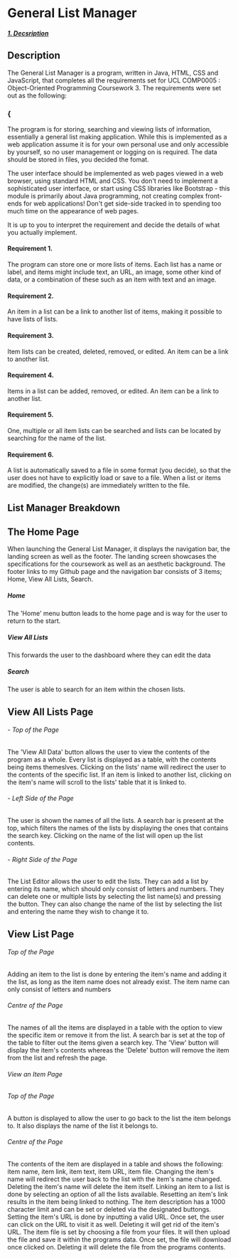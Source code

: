 # General List Manager

##### [1. Decsription](#description)

## Description
The General List Manager is a program, written in Java, HTML, CSS and JavaScript, that completes all the requirements set for UCL COMP0005 : Object-Oriented Programming Coursework 3. The requirements were set out as the following:

### {
The program is for storing, searching and viewing lists of information, essentially a general list making application. While this is implemented as a web application assume it is for your own personal use and only accessible by yourself, so no user management or logging on is required. The data should be stored in files, you decided the fomat.

The user interface should be implemented as web pages viewed in a web browser, using standard HTML and CSS. You don't need to implement a sophisticated user interface, or start using CSS libraries like Bootstrap - this module is primarily about Java programming, not creating complex front-ends for web applications! Don't get side-side tracked in to spending too much time on the appearance of web pages.

It is up to you to interpret the requirement and decide the details of what you actually implement.

#### Requirement 1.
The program can store one or more lists of items. Each list has a name or label, and items might include text, an URL, an image, some other kind of data, or a combination of these such as an item with text and an image.

#### Requirement 2.
An item in a list can be a link to another list of items, making it possible to have lists of lists.

#### Requirement 3.
Item lists can be created, deleted, removed, or edited. An item can be a link to another list.

#### Requirement 4.
Items in a list can be added, removed, or edited. An item can be a link to another list.

#### Requirement 5.
One, multiple or all item lists can be searched and lists can be located by searching for the name of the list.

#### Requirement 6.
A list is automatically saved to a file in some format (you decide), so that the user does not have to explicitly load or save to a file. When a list or items are modified, the change(s) are immediately written to the file.

## List Manager Breakdown

## The Home Page
When launching the General List Manager, it displays the navigation bar, the landing screen as well as the footer. The landing screen showcases the specifications for the coursework as well as an aesthetic background. The footer links to my Github page and the navigation bar consists of 3 items; Home, View All Lists, Search.
##### Home
The 'Home' menu button leads to the home page and is way for the user to return to the start.
##### View All Lists
This forwards the user to the dashboard where they can edit the data
##### Search
The user is able to search for an item within the chosen lists.

## View All Lists Page

###### - Top of the Page
The 'View All Data' button allows the user to view the contents of the program as a whole. Every list is displayed as a table, with the contents being items themeslves. Clicking on the lists' name will redirect the user to the contents of the specific list. If an item is linked to another list, clicking on the item's name will scroll to the lists' table that it is linked to.

###### - Left Side of the Page
The user is shown the names of all the lists. A search bar is present at the top, which filters the names of the lists by displaying the ones that contains the search key. Clicking on the name of the list will open up the list contents.

###### - Right Side of the Page
The List Editor allows the user to edit the lists. They can add a list by entering its name, which should only consist of letters and numbers. They can delete one or multiple lists by selecting the list name(s) and pressing the button. They can also change the name of the list by selecting the list and entering the name they wish to change it to.

## View List Page

###### Top of the Page
Adding an item to the list is done by entering the item's name and adding it the list, as long as the item name does not already exist. The item name can only consist of letters and numbers

###### Centre of the Page
The names of all the items are displayed in a table with the option to view the specific item or remove it from the list. A search bar is set at the top of the table to filter out the items given a search key. The 'View' button will display the item's contents whereas the 'Delete' button will remove the item from the list and refresh the page.

###### View an Item Page

###### Top of the Page
A button is displayed to allow the user to go back to the list the item belongs to. It also displays the name of the list it belongs to.

###### Centre of the Page
The contents of the item are displayed in a table and shows the following: item name, item link, item text, item URL, item file. Changing the item's name will redirect the user back to the list with the item's name changed. Deleting the item's name will delete the item itself. Linking an item to a list is done by selecting an option of all the lists available. Resetting an item's link results in the item being linked to nothing. The item description has a 1000 character limit and can be set or deleted via the designated buttongs. Setting the item's URL is done by inputting a valid URL. Once set, the user can click on the URL to visit it as well. Deleting it will get rid of the item's URL. The item file is set by choosing a file from your files. It will then upload the file and save it within the programs data. Once set, the file will download once clicked on. Deleting it will delete the file from the programs contents.


